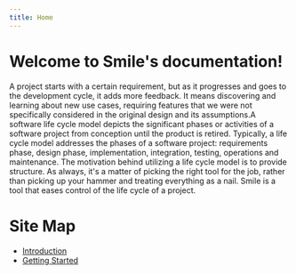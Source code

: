 ```yaml
---
title: Home
---
```



Welcome to Smile's documentation!
=================================

A project starts with a certain requirement, but as it progresses and
goes to the development cycle, it adds more feedback. It means
discovering and learning about new use cases, requiring features that we
were not specifically considered in the original design and its
assumptions.A software life cycle model depicts the significant phases
or activities of a software project from conception until the product is
retired. Typically, a life cycle model addresses the phases of a
software project: requirements phase, design phase, implementation,
integration, testing, operations and maintenance. The motivation behind
utilizing a life cycle model is to provide structure. As always, it's a
matter of picking the right tool for the job, rather than picking up
your hammer and treating everything as a nail. Smile is a tool that
eases control of the life cycle of a project.

Site Map
========

*   [Introduction](introduction.html)
*   [Getting Started](getting-started/getting-started.html)

